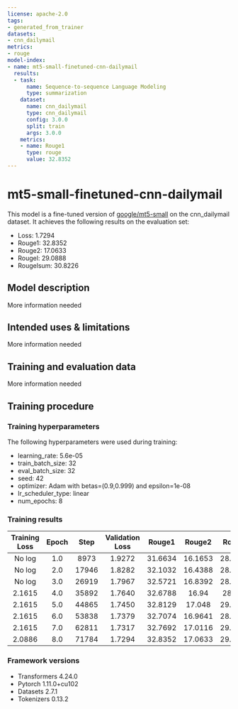 ```yaml
---
license: apache-2.0
tags:
- generated_from_trainer
datasets:
- cnn_dailymail
metrics:
- rouge
model-index:
- name: mt5-small-finetuned-cnn-dailymail
  results:
  - task:
      name: Sequence-to-sequence Language Modeling
      type: summarization
    dataset:
      name: cnn_dailymail
      type: cnn_dailymail
      config: 3.0.0
      split: train
      args: 3.0.0
    metrics:
    - name: Rouge1
      type: rouge
      value: 32.8352
---
```


<!-- This model card has been generated automatically according to the information the Trainer had access to. You
should probably proofread and complete it, then remove this comment. -->

# mt5-small-finetuned-cnn-dailymail

This model is a fine-tuned version of [google/mt5-small](https://huggingface.co/google/mt5-small) on the cnn_dailymail dataset.
It achieves the following results on the evaluation set:
- Loss: 1.7294
- Rouge1: 32.8352
- Rouge2: 17.0633
- Rougel: 29.0888
- Rougelsum: 30.8226

## Model description

More information needed

## Intended uses & limitations

More information needed

## Training and evaluation data

More information needed

## Training procedure

### Training hyperparameters

The following hyperparameters were used during training:
- learning_rate: 5.6e-05
- train_batch_size: 32
- eval_batch_size: 32
- seed: 42
- optimizer: Adam with betas=(0.9,0.999) and epsilon=1e-08
- lr_scheduler_type: linear
- num_epochs: 8

### Training results

| Training Loss | Epoch | Step  | Validation Loss | Rouge1  | Rouge2  | Rougel  | Rougelsum |
|:-------------:|:-----:|:-----:|:---------------:|:-------:|:-------:|:-------:|:---------:|
| No log        | 1.0   | 8973  | 1.9272          | 31.6634 | 16.1653 | 28.1624 | 29.7819   |
| No log        | 2.0   | 17946 | 1.8282          | 32.1032 | 16.4388 | 28.4914 | 30.1856   |
| No log        | 3.0   | 26919 | 1.7967          | 32.5721 | 16.8392 | 28.8483 | 30.5764   |
| 2.1615        | 4.0   | 35892 | 1.7640          | 32.6788 | 16.94   | 28.994  | 30.6883   |
| 2.1615        | 5.0   | 44865 | 1.7450          | 32.8129 | 17.048  | 29.0788 | 30.8106   |
| 2.1615        | 6.0   | 53838 | 1.7379          | 32.7074 | 16.9641 | 28.9745 | 30.7043   |
| 2.1615        | 7.0   | 62811 | 1.7317          | 32.7692 | 17.0116 | 29.0395 | 30.7685   |
| 2.0886        | 8.0   | 71784 | 1.7294          | 32.8352 | 17.0633 | 29.0888 | 30.8226   |


### Framework versions

- Transformers 4.24.0
- Pytorch 1.11.0+cu102
- Datasets 2.7.1
- Tokenizers 0.13.2
